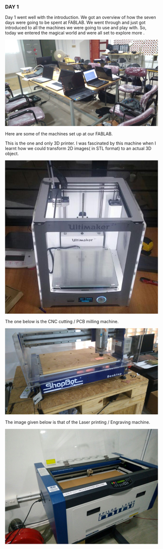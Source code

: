 
### DAY 1

Day 1 went well with the introduction. We got an overview of how the seven days were going to be spent at FABLAB. We went through and just got introduced to all the machines we were going to use and play with. So, today we entered the magical world and were all set to explore more .

![FABLAB class](/images/class2.jpg)


Here are some of the machines set up at our FABLAB. 

This is the one and only 3D printer. I was fascinated by this machine when I learnt how we could transform 2D images( in STL format) to an actual 3D object.

![FABLAB class](/images/photo_2017-08-03_19-44-53.jpg)

The one below is the CNC cutting / PCB milling machine.

![FABLAB class](/images/cncmachine.png)

The image given below is that of the Laser printing / Engraving machine.

![FABLAB class](/images/cnc.jpg)



